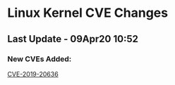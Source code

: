 
# **Linux Kernel CVE Changes**

## Last Update - 09Apr20 10:52

### **New CVEs Added:**

[CVE-2019-20636](cves/CVE-2019-20636)  


